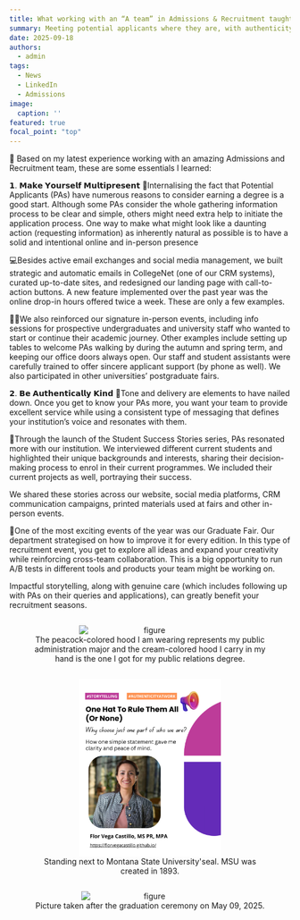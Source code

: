 ```yaml
---
title: What working with an “A team” in Admissions & Recruitment taught me
summary: Meeting potential applicants where they are, with authenticity and care
date: 2025-09-18
authors:
  - admin
tags:
  - News
  - LinkedIn
  - Admissions
image:
  caption: ''
featured: true
focal_point: "top"
---
```


 📢 Based on my latest experience working with an amazing Admissions and Recruitment team, these are some essentials I learned:

 𝟭. 𝗠𝗮𝗸𝗲 𝗬𝗼𝘂𝗿𝘀𝗲𝗹𝗳 𝗠𝘂𝗹𝘁𝗶𝗽𝗿𝗲𝘀𝗲𝗻𝘁
 🤔Internalising the fact that Potential Applicants (PAs) have numerous reasons to consider earning a degree is a good start. Although some PAs consider the whole gathering information process to be clear and simple, others might need extra help to initiate the application process. One way to make what might look like a daunting action (requesting information) as inherently natural as possible is to have a solid and intentional online and in-person presence

 💻Besides active email exchanges and social media management, we built strategic and automatic emails in CollegeNet (one of our CRM systems), curated up-to-date sites, and redesigned our landing page with call-to-action buttons. A new feature implemented over the past year was the online drop-in hours offered twice a week. These are only a few examples.

 👋🏻We also reinforced our signature in-person events, including info sessions for prospective undergraduates and university staff who wanted to start or continue their academic journey. Other examples include setting up tables to welcome PAs walking by during the autumn and spring term, and keeping our office doors always open. Our staff and student assistants were carefully trained to offer sincere applicant support (by phone as well). We also participated in other universities’ postgraduate fairs.

 𝟮. 𝗕𝗲 𝗔𝘂𝘁𝗵𝗲𝗻𝘁𝗶𝗰𝗮𝗹𝗹𝘆 𝗞𝗶𝗻𝗱
🎤Tone and delivery are elements to have nailed down. Once you get to know your PAs more, you want  your team to provide excellent service while using a consistent type of messaging that defines your institution’s voice and resonates with them.

 🚀Through the launch of the Student Success Stories series, PAs resonated more with our institution. We interviewed different current students and highlighted their unique backgrounds and interests, sharing their decision-making process to enrol in their current programmes. We included their current projects as well, portraying their success.

 We shared these stories across our website, social media platforms, CRM communication campaigns, printed materials used at fairs and other in-person events.

 📝One of the most exciting events of the year was our Graduate Fair. Our department strategised on how to improve it for every edition. In this type of recruitment event, you get to explore all ideas and expand your creativity while reinforcing cross-team collaboration. This is a big opportunity to run A/B tests in different tools and products your team might be working on.

 Impactful storytelling, along with genuine care (which includes following up with PAs on their queries and applications), can greatly benefit your recruitment seasons.



<div style="display: flex; justify-content: center;">
  <figure style="text-align: center;">
    <img src="a.JPG" alt="figure" width="60%" style="margin-left: auto; margin-right: auto; display: block;">
    <figcaption>The peacock-colored hood I am wearing represents my public administration major and the cream-colored hood I carry in my hand is the one I got for my public relations degree. </figcaption>
  </figure>
</div>

<div style="display: flex; justify-content: center;">
  <figure style="text-align: center;">
    <img src="b.JPG" alt="figure" width="60%" style="margin-left: auto; margin-right: auto; display: block;">
    <figcaption> Standing next to Montana State University'seal. MSU was created in 1893. </figcaption>
  </figure>
</div>

<div style="display: flex; justify-content: center;">
  <figure style="text-align: center;">
    <img src="c.JPG" alt="figure" width="60%" style="margin-left: auto; margin-right: auto; display: block;">
    <figcaption>Picture taken after the graduation ceremony on May 09, 2025. </figcaption>
  </figure>
</div>

